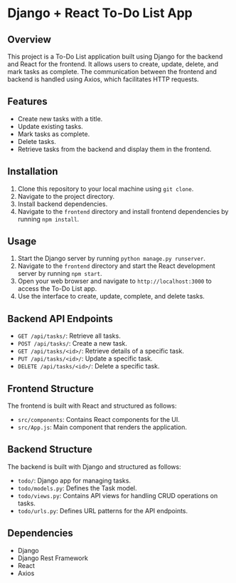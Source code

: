 # Django + React To-Do List App

## Overview

This project is a To-Do List application built using Django for the backend and React for the frontend. It allows users to create, update, delete, and mark tasks as complete. The communication between the frontend and backend is handled using Axios, which facilitates HTTP requests.

## Features

- Create new tasks with a title.
- Update existing tasks.
- Mark tasks as complete.
- Delete tasks.
- Retrieve tasks from the backend and display them in the frontend.

## Installation

1. Clone this repository to your local machine using `git clone`.
2. Navigate to the project directory.
3. Install backend dependencies.
4. Navigate to the `frontend` directory and install frontend dependencies by running `npm install`.

## Usage

1. Start the Django server by running `python manage.py runserver`.
2. Navigate to the `frontend` directory and start the React development server by running `npm start`.
3. Open your web browser and navigate to `http://localhost:3000` to access the To-Do List app.
4. Use the interface to create, update, complete, and delete tasks.

## Backend API Endpoints

- `GET /api/tasks/`: Retrieve all tasks.
- `POST /api/tasks/`: Create a new task.
- `GET /api/tasks/<id>/`: Retrieve details of a specific task.
- `PUT /api/tasks/<id>/`: Update a specific task.
- `DELETE /api/tasks/<id>/`: Delete a specific task.

## Frontend Structure

The frontend is built with React and structured as follows:

- `src/components`: Contains React components for the UI.
- `src/App.js`: Main component that renders the application.

## Backend Structure

The backend is built with Django and structured as follows:

- `todo/`: Django app for managing tasks.
- `todo/models.py`: Defines the Task model.
- `todo/views.py`: Contains API views for handling CRUD operations on tasks.
- `todo/urls.py`: Defines URL patterns for the API endpoints.

## Dependencies

- Django
- Django Rest Framework
- React
- Axios

